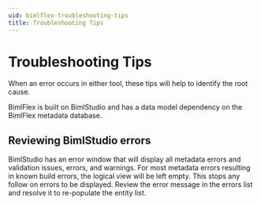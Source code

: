 ```yaml
---
uid: bimlflex-troubleshooting-tips
title: Troubleshooting Tips
---
```

# Troubleshooting Tips

When an error occurs in either tool, these tips will help to identify the root cause.

BimlFlex is built on BimlStudio and has a data model dependency on the BimlFlex metadata database.

## Reviewing BimlStudio errors

BimlStudio has an error window that will display all metadata errors and validation issues, errors, and warnings. For most metadata errors resulting in known build errors, the logical view will be left empty. This stops any follow on errors to be displayed. Review the error message in the errors list and resolve it to re-populate the entity list.
